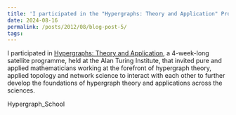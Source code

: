 ```yaml
---
title: 'I participated in the "Hypergraphs: Theory and Application" Programme'
date: 2024-08-16
permalink: /posts/2012/08/blog-post-5/
tags:
---
```


 I participated in [Hypergraphs: Theory and Application](https://www.newton.ac.uk/event/hta/), a 4-week-long satellite programme, held at the Alan Turing Institute, that invited pure and applied mathematicians working at the forefront of hypergraph theory, applied topology and network science to interact with each other to further develop the foundations of hypergraph theory and applications across the sciences.

Hypergraph_School
